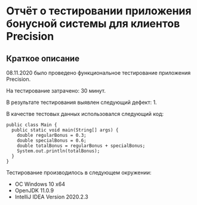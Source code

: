 # Отчёт о тестировании приложения бонусной системы для клиентов Precision

## Краткое описание

08.11.2020 было проведено функциональное тестирование приложения Precision.

На тестирование затрачено: 30 минут.

В результате тестирования выявлен следующий дефект:
1. 

В качестве тестовых данных использовался следующий код:
```
public class Main {
  public static void main(String[] args) {
    double regularBonus = 0.3;
    double specialBonus = 0.6;
    double totalBonus = regularBonus + specialBonus;
    System.out.println(totalBonus);
  }
}
```

Тестирование производилось в следующем окружении:
* ОС Windows 10 x64
* OpenJDK 11.0.9
* IntelliJ IDEA Version 2020.2.3
